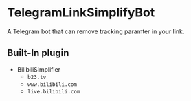 # TelegramLinkSimplifyBot

A Telegram bot that can remove tracking paramter in your link.

## Built-In plugin

- BilibiliSimplifier
  - `b23.tv`
  - `www.bilibili.com`
  - `live.bilibili.com`

